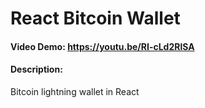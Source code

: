 # React Bitcoin Wallet
#### Video Demo:   https://youtu.be/RI-cLd2RlSA
#### Description:
Bitcoin lightning wallet in React
